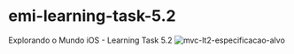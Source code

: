 # emi-learning-task-5.2
Explorando o Mundo iOS - Learning Task 5.2
![mvc-lt2-especificacao-alvo](https://github.com/JeovaneSousa/emi-mvc/assets/66012358/cbb6fd08-6219-4305-ac76-87d787a001f8)
